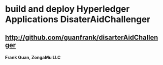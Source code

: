 # build and deploy Hyperledger Applications DisaterAidChallenger

## http://github.com/guanfrank/disarterAidChallenger

#### Frank Guan, ZongaMu LLC
#### 
#### 

